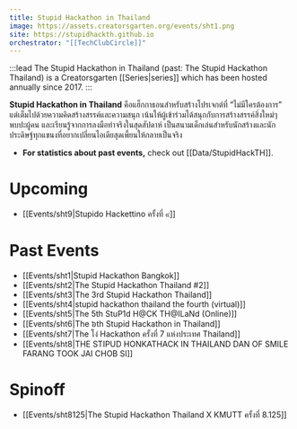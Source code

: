 ```yaml
---
title: Stupid Hackathon in Thailand
image: https://assets.creatorsgarten.org/events/sht1.png
site: https://stupidhackth.github.io
orchestrator: "[[TechClubCircle]]"
---
```


:::lead
The Stupid Hackathon in Thailand (past: The Stupid Hackathon Thailand) is a Creatorsgarten [[Series|series]] which has been hosted annually since 2017.
:::

**Stupid Hackathon in Thailand** คือแฮ็กกาธอนสำหรับสร้างโปรเจกต์ที่ “ไม่มีใครต้องการ” แต่เต็มไปด้วยความคิดสร้างสรรค์และความสนุก เน้นให้ผู้เข้าร่วมได้สนุกกับการสร้างสรรค์สิ่งใหม่ๆ พบปะผู้คน และเรียนรู้จากการลงมือทำจริงในสุดสัปดาห์ เป็นสนามเด็กเล่นสำหรับนักสร้างและนักประดิษฐ์ทุกแขนงที่อยากเปลี่ยนไอเดียสุดเพี้ยนให้กลายเป็นจริง

- **For statistics about past events,** check out [[Data/StupidHackTH]].

# Upcoming
- [[Events/sht9|Stupido Hackettino ครั้งที่ ๙]]

# Past Events
- [[Events/sht1|Stupid Hackathon Bangkok]]
- [[Events/sht2|The Stupid Hackathon Thailand #2]]
- [[Events/sht3|The 3rd Stupid Hackathon Thailand]]
- [[Events/sht4|stupid hackathon thailand the fourth (virtual)]]
- [[Events/sht5|The 5th StuP1d H@CK TH@ILaNd (Online)]]
- [[Events/sht6|The ៦th Stupid Hackathon in Thailand]]
- [[Events/sht7|The โง่ Hackathon ครั้งที่ 7 แห่งประเทศ Thailand]]
- [[Events/sht8|THE STIPUD HONKATHACK IN THAILAND DAN OF SMILE FARANG TOOK JAI CHOB SI]]

# Spinoff
- [[Events/sht8125|The Stupid Hackathon Thailand X KMUTT ครั้งที่ 8.125]]